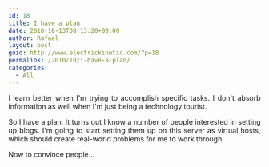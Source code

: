 ```yaml
---
id: 18
title: I have a plan
date: 2010-10-13T08:13:20+00:00
author: Rafael
layout: post
guid: http://www.electrickinetic.com/?p=18
permalink: /2010/10/i-have-a-plan/
categories:
  - All
---
```

<p style="text-align: justify;">I learn better when I'm trying to accomplish specific tasks. I don't absorb information as well when I'm just being a technology tourist.</p>
<p style="text-align: justify;">So I have a plan. It turns out I know a number of people interested in setting up blogs. I'm going to start setting them up on this server as virtual hosts, which should create real-world problems for me to work through.</p>
<p style="text-align: justify;">Now to convince people...</p>